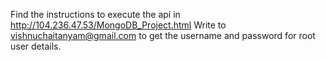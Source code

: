 Find the instructions to execute the api in http://104.236.47.53/MongoDB_Project.html 
Write to vishnuchaitanyam@gmail.com to get the username and password for root user details.
